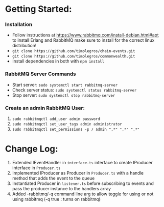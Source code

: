 # Getting Started:
### Installation
- Follow instructions at https://www.rabbitmq.com/install-debian.html#apt to install Erlang and RabbitMQ make sure to install for the correct linux distribution!
- `git clone https://github.com/timolegros/chain-events.git`
- `git clone https://github.com/timolegros/commonwealth.git`
- Install dependencies in both with `npm install`

### RabbitMQ Server Commands
- Start server: `sudo systemctl start rabbitmq-server`
- Check server status: `sudo systemctl status rabbitmq-server`
- Stop server: `sudo systemctl stop rabbitmq-server`

### Create an admin RabbitMQ User:
1. `sudo rabbitmqctl add_user admin password`
2. `sudo rabbitmqctl set_user_tags admin administrator`
3. `sudo rabbitmqctl set_permissions -p / admin ".*" ".*" ".*"`

# Change Log:
1. Extended IEventHandler in `interface.ts` interface to create IProducer interface in `Producer.ts`
2. Implemented IProducer as Producer in `Producer.ts` with a handle method that adds the event to the queue
3. Instantiated Producer in `listener.ts` before subscribing to events and pass the producer instance to the handlers array
4. Added -rabbitmq/-q command line arg to allow toggle for using or not using rabbitmq (-q true : turns on rabbitmq)
